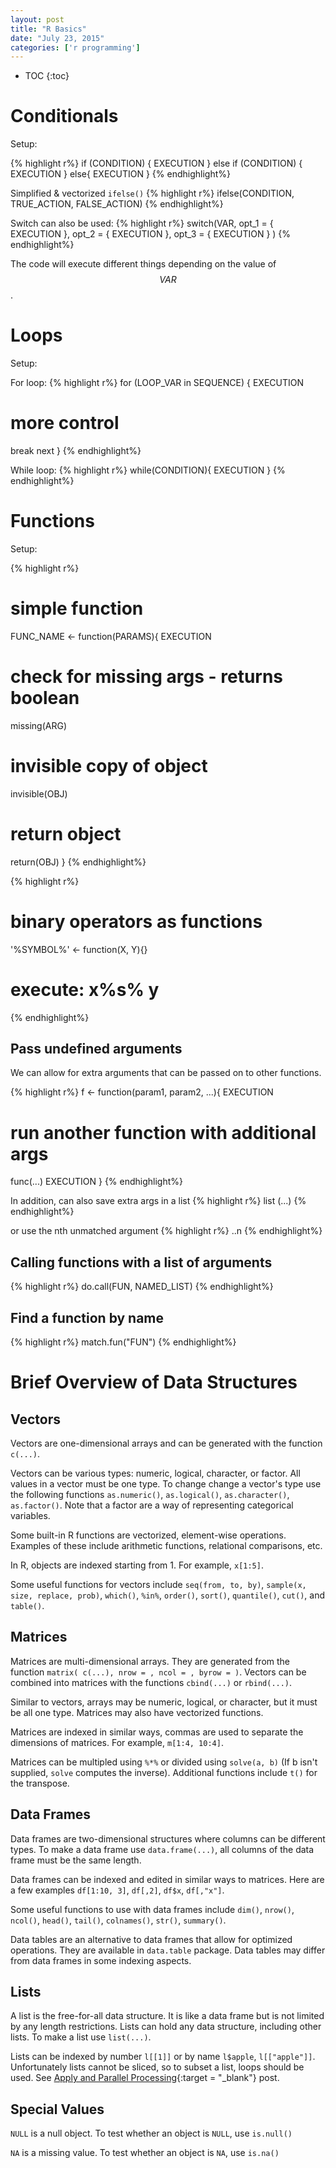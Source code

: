 ```yaml
---
layout: post
title: "R Basics"
date: "July 23, 2015"
categories: ['r programming']
---
```


* TOC
{:toc}

# Conditionals
Setup:

{% highlight r%}
if (CONDITION) {
  EXECUTION
} else if (CONDITION) {
  EXECUTION
} else{
  EXECUTION
}
{% endhighlight%}

Simplified & vectorized `ifelse()`
{% highlight r%}
ifelse(CONDITION, TRUE_ACTION, FALSE_ACTION)
{% endhighlight%}

Switch can also be used:
{% highlight r%}
switch(VAR,
  opt_1 = {
    EXECUTION
  }, 
  opt_2 = {
    EXECUTION
  },
  opt_3 = {
    EXECUTION
  }
)
{% endhighlight%}

The code will execute different things depending on the value of $$VAR$$.

# Loops
Setup:

For loop:
{% highlight r%}
for (LOOP_VAR in SEQUENCE) {
  EXECUTION
  # more control
  break
  next
}
{% endhighlight%}

While loop:
{% highlight r%}
while(CONDITION){
  EXECUTION
}
{% endhighlight%}

# Functions
Setup:

{% highlight r%}
# simple function
FUNC_NAME <- function(PARAMS){
  EXECUTION
  # check for missing args - returns boolean
  missing(ARG)
  # invisible copy of object
  invisible(OBJ)
  # return object
  return(OBJ)
}
{% endhighlight%}

{% highlight r%}
# binary operators as functions
'%SYMBOL%' <- function(X, Y){}
# execute: x%s% y
{% endhighlight%}

## Pass undefined arguments 
We can allow for extra arguments that can be passed on to other functions. 

{% highlight r%}
f <- function(param1, param2, ...){
  EXECUTION
  # run another function with additional args
  func(...)
  EXECUTION
}
{% endhighlight%}

In addition, can also save extra args in a list
{% highlight r%}
list (...)
{% endhighlight%}

or use the nth unmatched argument
{% highlight r%}
..n
{% endhighlight%}

## Calling functions with a list of arguments
{% highlight r%}
do.call(FUN, NAMED_LIST)
{% endhighlight%}

## Find a function by name
{% highlight r%}
match.fun("FUN")
{% endhighlight%}

# Brief Overview of Data Structures

## Vectors
Vectors are one-dimensional arrays and can be generated with the function `c(...)`. 

Vectors can be various types: numeric, logical, character, or factor. All values in a vector must be one type. To change change a vector's type use the following functions `as.numeric()`, `as.logical()`, `as.character()`, `as.factor()`. Note that a factor are a way of representing categorical variables.

Some built-in R functions are vectorized, element-wise operations. Examples of these include arithmetic functions, relational comparisons, etc.

In R, objects are indexed starting from 1. For example, `x[1:5]`.

Some useful functions for vectors include `seq(from, to, by)`, `sample(x, size, replace, prob)`, `which()`, `%in%`, `order()`, `sort()`, `quantile()`, `cut()`, and `table()`.

## Matrices
Matrices are multi-dimensional arrays. They are generated from the function `matrix( c(...), nrow = , ncol = , byrow = )`. Vectors can be combined into matrices with the functions `cbind(...)` or `rbind(...)`.

Similar to vectors, arrays may be numeric, logical, or character, but it must be all one type. Matrices may also have vectorized functions. 

Matrices are indexed in similar ways, commas are used to separate the dimensions of matrices. For example, `m[1:4, 10:4]`.

Matrices can be multipled using `%*%` or divided using `solve(a, b)` (If b isn't supplied, `solve` computes the inverse). Additional functions include `t()` for the transpose.

## Data Frames
Data frames are two-dimensional structures where columns can be different types. To make a data frame use `data.frame(...)`, all columns of the data frame must be the same length. 

Data frames can be indexed and edited in similar ways to matrices. Here are a few examples `df[1:10, 3]`, `df[,2]`, `df$x`, `df[,"x"]`. 

Some useful functions to use with data frames include `dim()`, `nrow()`, `ncol()`, `head()`, `tail()`, `colnames()`, `str()`, `summary()`.

Data tables are an alternative to data frames that allow for optimized operations. They are available in `data.table` package. Data tables may differ from data frames in some indexing aspects.

## Lists
A list is the free-for-all data structure. It is like a data frame but is not limited by any length restrictions. Lists can hold any data structure, including other lists. To make a list use `list(...)`. 

Lists can be indexed by number `l[[1]]` or by name `l$apple`, `l[["apple"]]`. Unfortunately lists cannot be sliced, so to subset a list, loops should be used. See [Apply and Parallel Processing][apply_post]{:target = "_blank"} post.

## Special Values

`NULL` is a null object. To test whether an object is `NULL`, use `is.null()`

`NA` is a missing value. To test whether an object is `NA`, use `is.na()`


[apply_post]: http://jnguyen92.github.io/nhuyhoa//2015/10/Apply-Parallel-Processing.html
